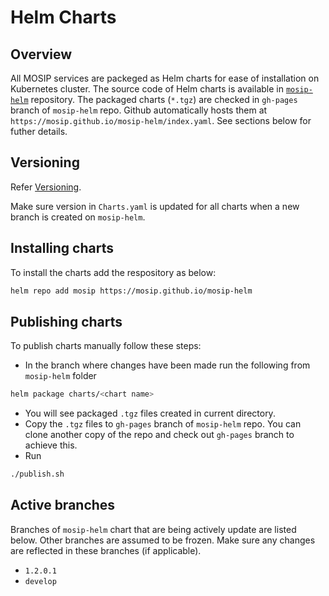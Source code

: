 # Helm Charts

## Overview
All MOSIP services are packeged as Helm charts for ease of installation on Kubernetes cluster. The source code of Helm charts is available in [`mosip-helm`](https://github.com/mosip/mosip-helm) repository. The packaged charts (`*.tgz`) are checked in `gh-pages` branch of `mosip-helm` repo. Github automatically hosts them at `https://mosip.github.io/mosip-helm/index.yaml`.  See sections below for futher details.

## Versioning 
Refer [Versioning](sandbox-deployment.md#versioning).

Make sure version in `Charts.yaml` is updated for all charts when a new branch is created on `mosip-helm`.

## Installing charts
To install the charts add the respository as below:
```sh
helm repo add mosip https://mosip.github.io/mosip-helm
```
## Publishing charts
To publish charts manually follow these steps:

* In the branch where changes have been made run the following from `mosip-helm` folder
```sh
helm package charts/<chart name>
```
* You will see packaged `.tgz` files created in current directory.
* Copy the `.tgz` files to `gh-pages` branch of `mosip-helm` repo. You can clone another copy of the repo and check out `gh-pages` branch to achieve this.
* Run 
```sh
./publish.sh
```

## Active branches
Branches of `mosip-helm` chart that are being actively update are listed below. Other branches are assumed to be frozen. Make sure any changes are reflected in these branches (if applicable).
* `1.2.0.1` 
* `develop`


